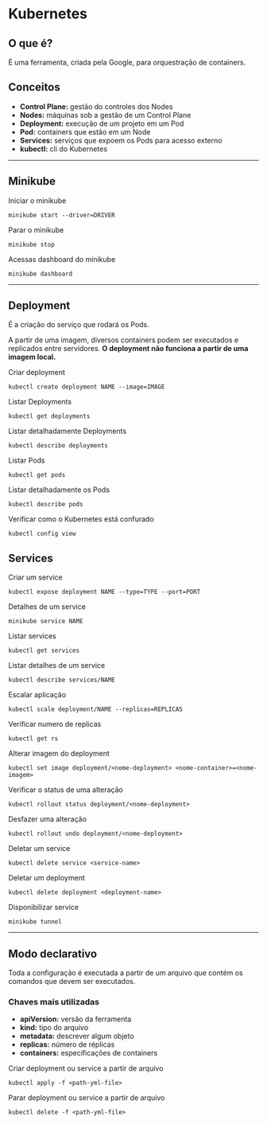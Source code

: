# Kubernetes

## O que é?
É uma ferramenta, criada pela Google, para orquestração de containers.

## Conceitos
- **Control Plane:** gestão do controles dos Nodes
- **Nodes:** máquinas sob a gestão de um Control Plane
- **Deployment:** execução de um projeto em um Pod
- **Pod:** containers que estão em um Node
- **Services:** serviços que expoem os Pods para acesso externo
- **kubectl:** cli do Kubernetes

***

## Minikube
Iniciar o minikube
```
minikube start --driver=DRIVER
```

Parar o minikube
```
minikube stop
```

Acessas dashboard do minikube
```
minikube dashboard
```

***

## Deployment
É a criação do serviço que rodará os Pods. 

A partir de uma imagem, diversos containers podem ser executados e replicados entre servidores. **O deployment não funciona a partir de uma imagem local.**

Criar deployment
```
kubectl create deployment NAME --image=IMAGE
```

Listar Deployments
```
kubectl get deployments
```

Listar detalhadamente Deployments
```
kubectl describe deployments
```

Listar Pods
```
kubectl get pods
```

Listar detalhadamente os Pods
```
kubectl describe pods
```

Verificar como o Kubernetes está confurado
```
kubectl config view
```

## Services
Criar um service
```
kubectl expose deployment NAME --type=TYPE --port=PORT
```

Detalhes de um service
```
minikube service NAME
```

Listar services
```
kubectl get services
```

Listar detalhes de um service
```
kubectl describe services/NAME
```

Escalar aplicação
```
kubectl scale deployment/NAME --replicas=REPLICAS
```

Verificar numero de replicas
```
kubectl get rs
```

Alterar imagem do deployment
```
kubectl set image deployment/<nome-deployment> <nome-container>=<nome-imagem>
```

Verificar o status de uma alteração
```
kubectl rollout status deployment/<nome-deployment>
```

Desfazer uma alteração
```
kubectl rollout undo deployment/<nome-deployment>
```

Deletar um service
```
kubectl delete service <service-name>
```

Deletar um deployment
```
kubectl delete deployment <deployment-name>
```

Disponibilizar service
```
minikube tunnel
```

***

## Modo declarativo
Toda a configuração é executada a partir de um arquivo que contém os comandos que devem ser executados.

### Chaves mais utilizadas
- **apiVersion:** versão da ferramenta
- **kind:** tipo do arquivo
- **metadata:** descrever algum objeto
- **replicas:** número de réplicas
- **containers:** especificações de containers

Criar deployment ou service a partir de arquivo
```
kubectl apply -f <path-yml-file>
```

Parar deployment ou service a partir de arquivo
```
kubectl delete -f <path-yml-file>
```


